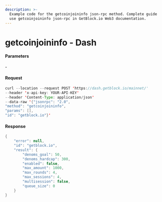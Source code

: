 ```yaml
---
description: >-
  Example code for the getcoinjoininfo json-rpc method. Сomplete guide on how to
  use getcoinjoininfo json-rpc in GetBlock.io Web3 documentation.
---
```


# getcoinjoininfo - Dash

#### Parameters

\-

#### Request

```java
curl --location --request POST 'https://dash.getblock.io/mainnet/' 
--header 'x-api-key: YOUR-API-KEY' 
--header 'Content-Type: application/json' 
--data-raw '{"jsonrpc": "2.0",
"method": "getcoinjoininfo",
"params": [],
"id": "getblock.io"}'
```

#### Response

```java
{
    "error": null,
    "id": "getblock.io",
    "result": {
        "denoms_goal": 50,
        "denoms_hardcap": 300,
        "enabled": false,
        "max_amount": 1000,
        "max_rounds": 4,
        "max_sessions": 4,
        "multisession": false,
        "queue_size": 0
    }
}
```
